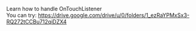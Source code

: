 Learn how to handle OnTouchListener <br/>
You can try: https://drive.google.com/drive/u/0/folders/1_ezRaYPMxSx3-RQ272tCCBu712qiDZX4 <br/>
